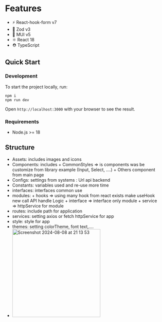 # Features

- ⚡️ React-hook-form v7
- 🚓 Zod v3
- 💖 MUI v5
- ⚛️ React 18
- ⛑ TypeScript

## Quick Start

### Development

To start the project locally, run:

```
npm i
npm run dev
```

Open `http://localhost:3000` with your browser to see the result.

### Requirements

- Node.js >= 18

## Structure

- Assets: includes images and icons
- Components: includes + CommonStyles => is components was be customize from library example (Input, Select, ....) + Others component from main page
- Configs: settings from systems : Url api backend
- Constants: variables used and re-use more time
- interfaces: interfaces common use
- modules: + hooks => using many hook from react exists make useHook new call API handle Logic + interface => interface only module + service => httpService for module
- routes: include path for application
- services: setting axios or fetch httpService for app
- style: style for app
- themes: setting colorTheme, font text,....
- <img width="289" alt="Screenshot 2024-08-08 at 21 13 53" src="https://github.com/user-attachments/assets/a0a2115f-8640-4513-8d7d-d3688f3e3446">

